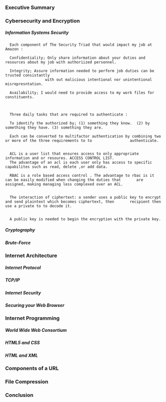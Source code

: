 ### Executive Summary 



### Cybersecurity and Encryption

##### Information Systems Security

      Each component of The Security Triad that would impact my job at Amazon :
      
      Confidentiality; Only share information about your duties and resources about my job with authoriized personnel.
      
      Integrity; Assure information needed to perform job duties can be trusted consistantly 
                      with out malicious intentional nor unintentional misrepresntation.
                      
      Availability; I would need to provide access to my work files for constituents.
      
      
        
      Three daily tasks that are required to authenticate :
      
      To identify the authorized by; (1) something they know.  (2) by something they have. (3) something they are.
      
      Each can be converted to multifactor authentication by combining two or more of the three requirements to to                 authenticate.
      
      
      ACL is a user list that ensures access to only appropriate information and or resoures. ACCESS CONTROL LIST.
      The advantage of an acl is each user only has access to specific capabilites such as read, delete ,or add data.
      
      RBAC is a role based access control . The advantage to rbac is it can be easily modified when changing the duties that       are assigned, making managing less complexed over an ACL.
      
      
      The interaction of ciphertext: a sender uses a public key to encrypt and send plaintext which becomes ciphertext, then       recipient then use a private to to decode it.
      
      
      A public key is needed to begin the encryption with the private key.
                                            
      
      
        
       
        
        
        

##### Cryptography 



##### Brute-Force




### Internet Architecture



##### Internet Protocol



##### TCP/IP



##### Internet Security





##### Securing your Web Browser



### Internet Programming



##### World Wide Web Consortium



##### HTML5 and CSS



##### HTML and XML



### Components of a URL



### File Compression



### Conclusion


